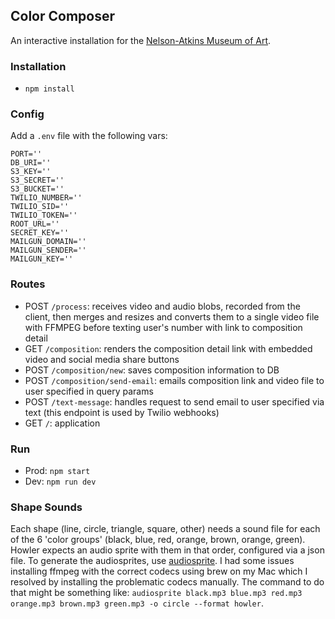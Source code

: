 ## Color Composer
An interactive installation for the [Nelson-Atkins Museum of Art](http://nelson-atkins.org/).

### Installation
* `npm install`

### Config
Add a `.env` file with the following vars:
```
PORT=''
DB_URI=''
S3_KEY=''
S3_SECRET=''
S3_BUCKET=''
TWILIO_NUMBER=''
TWILIO_SID=''
TWILIO_TOKEN=''
ROOT_URL=''
SECRET_KEY=''
MAILGUN_DOMAIN=''
MAILGUN_SENDER=''
MAILGUN_KEY=''
```

### Routes
* POST `/process`: receives video and audio blobs, recorded from the client, then merges and resizes and converts them to a single video file with FFMPEG before texting user's number with link to composition detail
* GET `/composition`: renders the composition detail link with embedded video and social media share buttons
* POST `/composition/new`: saves composition information to DB
* POST `/composition/send-email`: emails composition link and video file to user specified in query params
* POST `/text-message`: handles request to send email to user specified via text (this endpoint is used by Twilio webhooks)
* GET `/`: application

### Run
* Prod: `npm start`
* Dev: `npm run dev`

### Shape Sounds
Each shape (line, circle, triangle, square, other) needs a sound file for each of the 6 'color groups' (black, blue, red, orange, brown, orange, green). Howler expects an audio sprite with them in that order, configured via a json file. To generate the audiosprites, use [audiosprite](https://github.com/tonistiigi/audiosprite). I had some issues installing ffmpeg with the correct codecs using brew on my Mac which I resolved by installing the problematic codecs manually.
The command to do that might be something like:
`audiosprite black.mp3 blue.mp3 red.mp3 orange.mp3 brown.mp3 green.mp3 -o circle --format howler`.
